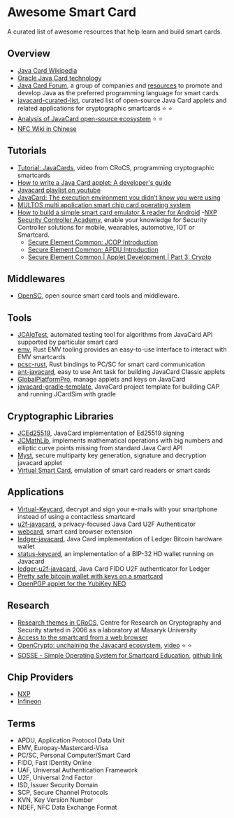 # Awesome Smart Card

A curated list of awesome resources that help learn and build smart cards.


## Overview

- [Java Card Wikipedia](https://en.wikipedia.org/wiki/Java_Card)
- [Oracle Java Card technology](https://www.oracle.com/java/java-card/)
- [Java Card Forum](https://javacardforum.com/), a group of companies and [resources](https://javacardforum.com/resources/documents/) to promote and develop Java as the preferred programming language for smart cards
- [javacard-curated-list](https://github.com/crocs-muni/javacard-curated-list), curated list of open-source Java Card applets and related applications for cryptographic smartcards :star: :star:
- [Analysis of JavaCard open-source ecosystem](https://medium.com/enigma-shards/analysis-of-javacard-open-source-ecosystem-9be0bfd66398) :star: :star:
- [NFC Wiki in Chinese](https://wiki.nfc.im/)

## Tutorials

- [Tutorial: JavaCards](https://www.youtube.com/watch?v=YK8tcP9lsKA), video from CRoCS, programming cryptographic smartcards
- [How to write a Java Card applet: A developer's guide](https://www.infoworld.com/article/2076450/how-to-write-a-java-card-applet--a-developer-s-guide.html)
- [Javacard playlist on youtube](https://www.youtube.com/playlist?list=PLDgYrWpBOLh3u9RC-sJKDCBbgg8DFdF2O)
- [JavaCard: The execution environment you didn’t know you were using](https://www.benthamsgaze.org/2018/07/13/javacard-the-execution-environment-you-didnt-know-you-were-using/)
- [MULTOS multi application smart chip card operating system](http://cardwerk.com/multos-multi-application-smart-chip-card-operating-system/)
- [How to build a simple smart card emulator & reader for Android](https://medium.com/the-almanac/how-to-build-a-simple-smart-card-emulator-reader-for-android-7975fae4040f)
-[NXP Security Controller Academy](https://www.nxp.com/design/training/security-controller-academy:TS-SECURE-AUTHENTICATION-TRAINING-ACADEMY), enable your knowledge for Security Controller solutions for mobile, wearables, automotive, IOT or Smartcard.
    - [Secure Element Common: JCOP Introduction](https://www.nxp.com/design/training/secure-element-common-jcop-introduction:TIP-SECURE-ELEMENT-JCOP-INTRODUCTION)
    - [Secure Element Common: APDU Introduction](https://www.nxp.com/design/training/secure-element-common-apdu-introduction:TIP-SECURE-ELEMENT-APDU-INTRODUCTION)
    - [Secure Element Common | Applet Development | Part 3: Crypto](https://www.nxp.com/design/training/secure-element-common-applet-development-part-3-crypto:TIP-SEC-EL-COM-APPLET-DEV-PT3-CRYP)


## Middlewares

- [OpenSC](https://github.com/OpenSC/OpenSC), open source smart card tools and middleware.

## Tools

- [JCAlgTest](https://github.com/crocs-muni/JCAlgTest), automated testing tool for algorithms from JavaCard API supported by particular smart card
- [emv](https://github.com/caiotavares/emv), Rust EMV tooling provides an easy-to-use interface to interact with EMV smartcards
- [pcsc-rust](https://github.com/bluetech/pcsc-rust), Rust bindings to PC/SC for smart card communication
- [ant-javacard](https://github.com/martinpaljak/ant-javacard), easy to use Ant task for building JavaCard Classic applets
- [GlobalPlatformPro](https://github.com/martinpaljak/GlobalPlatformPro), manage applets and keys on JavaCard
- [javacard-gradle-template](https://github.com/ph4r05/javacard-gradle-template), JavaCard project template for building CAP and running JCardSim with gradle

## Cryptographic Libraries

- [JCEd25519](https://github.com/dufkan/JCEd25519), JavaCard implementation of Ed25519 signing
- [JCMathLib](https://github.com/OpenCryptoProject/JCMathLib), implements mathematical operations with big numbers and elliptic curve points missing from standard Java Card API
- [Myst](https://github.com/OpenCryptoProject/Myst), secure multiparty key generation, signature and decryption javacard applet
- [Virtual Smart Card](https://github.com/frankmorgner/vsmartcard), emulation of smart card readers or smart cards

## Applications

- [Virtual-Keycard](https://github.com/eriknellessen/Virtual-Keycard), decrypt and sign your e-mails with your smartphone instead of using a contactless smartcard
- [u2f-javacard](https://github.com/darconeous/u2f-javacard), a privacy-focused Java Card U2F Authenticator
- [webcard](https://github.com/cardid/webcard), smart card browser extension
- [ledger-javacard](https://github.com/LedgerHQ/ledger-javacard), Java Card implementation of Ledger Bitcoin hardware wallet
- [status-keycard](https://github.com/status-im/status-keycard), an implementation of a BIP-32 HD wallet running on Javacard
- [ledger-u2f-javacard](https://github.com/LedgerHQ/ledger-u2f-javacard), Java Card FIDO U2F authenticator for Ledger
- [Pretty safe bitcoin wallet with keys on a smartcard](http://smartbtc.eu/)
- [OpenPGP applet for the YubiKey NEO](https://github.com/Yubico/ykneo-openpgp/)


## Research

- [Research themes in CRoCS](https://crocs.fi.muni.cz/public/research/main), Centre for Research on Cryptography and Security started in 2006 as a laboratory at Masaryk University
- [Access to the smartcard from a web browser](https://github.com/status-im/status-keycard/issues/18)
- [OpenCrypto: unchaining the Javacard ecosystem](https://www.blackhat.com/us-17/briefings.html#opencrypto-unchaining-the-javacard-ecosystem), [video](https://www.youtube.com/watch?v=vd0-Uhx2OoQ) :star: :star:
- [SOSSE - Simple Operating System for Smartcard Education](https://www.mbsks.franken.de/sosse/), [github link](https://github.com/theqlabs/SOSSE)

## Chip Providers

- [NXP](https://www.nxp.com/)
- [Infineon](https://www.infineon.com/)

## Terms

- APDU, Application Protocol Data Unit
- EMV, Europay-Mastercard-Visa
- PC/SC, Personal Computer/Smart Card
- FIDO, Fast IDentity Online
- UAF, Universal Authentication Framework
- U2F, Universal 2nd Factor
- ISD, Issuer Security Domain
- SCP, Secure Channel Protocols
- KVN, Key Version Number
- NDEF, NFC Data Exchange Format
